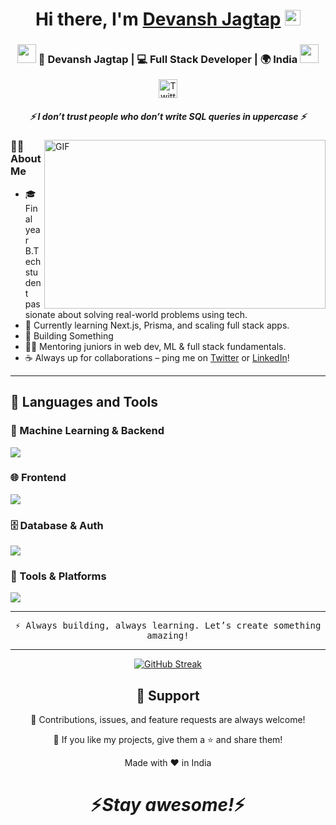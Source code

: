 <div align="center">
  <h1>Hi there, I'm <a href="#">Devansh Jagtap</a> <img src="https://media.giphy.com/media/hvRJCLFzcasrR4ia7z/giphy.gif" width="25px"></h1>
</div>
<!-- <p align='center'>
  <a href="https://www.linkedin.com/in/devansh_jagtap"><img height="30" src="https://raw.githubusercontent.com/8bithemant/8bithemant/master/linkedin.png?raw=true"></a>&nbsp;&nbsp;
  <a href="https://twitter.com/devansh_jagtap"><img height="30" src="https://raw.githubusercontent.com/8bithemant/8bithemant/master/twitter.png?raw=true"></a>&nbsp;&nbsp;
</p> -->

<div align="center">
  <h3><img src="https://media.giphy.com/media/WUlplcMpOCEmTGBtBW/giphy.gif" width="30"> 🙎 Devansh Jagtap | 💻 Full Stack Developer | 🌍 India <img src="https://media.giphy.com/media/WUlplcMpOCEmTGBtBW/giphy.gif" width="30"></h3>
</div>

<p align="center">
  <a href="https://twitter.com/devansh_jagtap"><img alt="Twitter Follow" height="30" src="https://img.shields.io/twitter/follow/devansh_jagtap?style=social"></a>
</p>

<h5 align="center">
  <i>⚡️ I don’t trust people who don’t write SQL queries in uppercase ⚡️</i>
</h5>

<img align="right" height="270px" width="450px" alt="GIF" src="https://media.giphy.com/media/3FjEPbKqEPhPpmC8uY/giphy.gif" />

### 👨‍💻 About Me

- 🎓 Final year B.Tech student passionate about solving real-world problems using tech.
- 🧠 Currently learning Next.js, Prisma, and scaling full stack apps.
- 🧪 Building Something 
- 👨‍🏫 Mentoring juniors in web dev, ML & full stack fundamentals.
- ☕️ Always up for collaborations – ping me on [Twitter](https://twitter.com/devansh_jagtap) or [LinkedIn](https://www.linkedin.com/in/devansh_jagtap)!

---

## 🚀 Languages and Tools

### 🧠 Machine Learning & Backend
<p align="left">
  <a href="https://skillicons.dev">
    <img src="https://skillicons.dev/icons?i=py,sklearn,flask,nodejs,express" />
  </a>
</p>

### 🌐 Frontend
<p align="left">
  <a href="https://skillicons.dev">
    <img src="https://skillicons.dev/icons?i=js,react,nextjs,tailwind,html,css" />
  </a>
</p>

### 🗄️ Database & Auth
<p align="left">
  <a href="https://skillicons.dev">
    <img src="https://skillicons.dev/icons?i=firebase,mysql,prisma" />
  </a>
</p>

### 🧰 Tools & Platforms
<p align="left">
  <a href="https://skillicons.dev">
    <img src="https://skillicons.dev/icons?i=git,github,vscode,notion,postman,vercel" />
  </a>
</p>

---

<p align="center">
  <samp>⚡ Always building, always learning. Let’s create something amazing!</samp>
</p>

---
<p align="center">
  <a href="https://git.io/streak-stats"><img src="https://github-readme-streak-stats.herokuapp.com?user=Devansh29092004&theme=tokyonight&hide_border=true&date_format=M%20j%5B%2C%20Y%5D" alt="GitHub Streak" /></a>
</p>


<h2 align="center">🤝 Support</h2>

<p align="center">🎀 Contributions, issues, and feature requests are always welcome!</p>

<p align="center">💙 If you like my projects, give them a ⭐ and share them!</p>

<p align="center">Made with ❤️ in India</p>

<h1 align='center'>⚡️<i>Stay awesome!</i>⚡️</h1>
